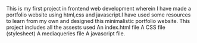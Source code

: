 This is my first project in frontend web development wherein I have made a portfolio website using html,css and javascript.I have used some resources to learn from my own and designed
this minimalistic portfolio website.
This project includes all the assests used 
An index.html file 
A CSS file (stylesheet)
A mediaqueries file
A javascript file.
